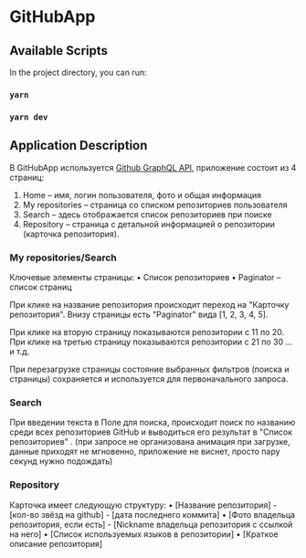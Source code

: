 # GitHubApp

## Available Scripts

In the project directory, you can run:

### `yarn`

### `yarn dev`

## Application Description

В GitHubApp используется [Github GraphQL API](https://docs.github.com/ru/graphql), приложение состоит из 4 страниц:

1. Home – имя, логин пользователя, фото и общая информация
2. My repositories – страница со списком репозиториев пользователя
3. Search – здесь отображается список репозиториев при поиске
4. Repository – страница с детальной информацией о репозитории (карточка репозитория).

### My repositories/Search

Ключевые элементы страницы:
• Список репозиториев
• Paginator – список страниц

При клике на название репозитория происходит переход на "Карточку репозитория".
Внизу страницы есть "Paginator" вида [1, 2, 3, 4, 5].

При клике на вторую страницу показываются репозитории с 11 по 20. При клике на третью страницу показываются репозитории с 21 по 30 … и т.д.

При перезагрузке страницы состояние выбранных фильтров (поиска и страницы) сохраняется и используется для первоначального запроса.

### Search

При введении текста в Поле для поиска, происходит поиск по названию среди всех репозиториев GitHub и выводиться его результат в "Список репозиториев" .
(при запросе не организована анимация при загрузке, данные приходят не мгновенно, приложение не виснет, просто пару секунд нужно подождать)

### Repository

Карточка имеет следующую структуру:
• [Название репозитория] - [кол-во звёзд на github] - [дата последнего коммита]
• [Фото владельца репозитория, если есть] - [Nickname владельца репозитория с ссылкой на него]
• [Список используемых языков в репозитории]
• [Краткое описание репозитория]
